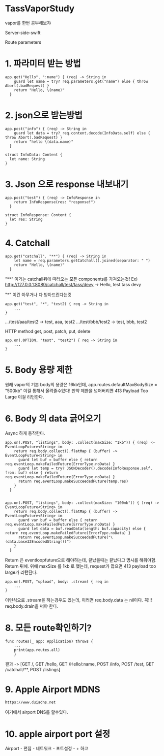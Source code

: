 # TassVaporStudy
vapor를 한번 공부해보쟈


Server-side-swift

Route parameters

# 1. 파라미터 받는 방법
```
app.get("Hello", ":name") { (req) -> String in
    guard let name = try? req.parameters.get("name") else { throw Abort(.badRequest) }
    return "Hello, \(name)"
  }
```
# 2. json으로 받는방법
```
app.post("info") { (req) -> String in
    guard let data = try? req.content.decode(InfoData.self) else { throw Abort(.badRequest) }
    return "hello \(data.name)"
  }

struct InfoData: Content {
  let name: String
}
```
# 3. Json 으로 response 내보내기
```
app.post("test") { (req) -> InfoResponse in
    return InfoResponse(res: "response!")
  }

struct InfoResponse: Content {
  let res: String
}
```


# 4. Catchall
```
app.get("catchall", "**") { (req) -> String in
    let name = req.parameters.getCatchall().joined(separator: " ")
    return "Hello, \(name)"
  }
```
“**” 이거는 catchall뒤에 따라오는 모든 components를 가져오는것!
Ex) http://127.0.0.1:8080/catchall/test/tass/devy -> Hello, test tass devy

"*" 이건 아무거나 다 받아드린다는것
```
app.get("test", "*", "test2) { req -> String in 
    ...
}
```
.../test/aaa/test2 -> test, aaa, test2
.../test/bbb/test2 -> test, bbb, test2

HTTP method 
get, post, patch, put, delete
```
app.on(.OPTION, "test", "test2") { req -> String in 
    ...
}
```

# 5. Body 용량 제한
원래 vapor의 기본 body의 용량은 16kb인데, 
app.routes.defaultMaxBodySize = "500kb"
이걸 통해서 올려줄수있다!
만약 제한을 넘어버리면 413 Payload Too Large 이걸 리턴한다.


# 6. Body 의 data 긁어오기
Async 하게 동작한다.
```
app.on(.POST, "listings", body: .collect(maxSize: "1kb")) { (req) -> EventLoopFuture<String> in
    return req.body.collect().flatMap { (buffer) -> EventLoopFuture<String> in
      guard let buf = buffer else { return req.eventLoop.makeFailedFuture(ErrorType.noData) }
      guard let temp = try? JSONDecoder().decode(InfoResponse.self, from: buf) else { return req.eventLoop.makeFailedFuture(ErrorType.noData) }
      return req.eventLoop.makeSucceededFuture(temp.res)
    }
  }


app.on(.POST, "listings", body: .collect(maxSize: "100mb")) { (req) -> EventLoopFuture<String> in
    return req.body.collect().flatMap { (buffer) -> EventLoopFuture<String> in
      guard var buf = buffer else { return req.eventLoop.makeFailedFuture(ErrorType.noData) }
      guard let data = buf.readData(length: buf.capacity) else { return req.eventLoop.makeFailedFuture(ErrorType.noData) }
      return req.eventLoop.makeSucceededFuture("\(data.base32EncodedString())")
    }
  }
```

Return 은 eventloopfuture으로 해야하는데, 끝났을때는 끝났다고 명시를 해줘야함. Return 뒤에. 
위에 maxSize 를 1kb 로 했는데, request가 많으면 413 payload too large가 리턴된다. 
```
app.on(.POST, "upload", body: .stream) { req in
    ...
}
```
이런식으로 .stream을 하는경우도 있는데, 이러면 req.body.data 는 nil이다. 꼭!!! req.body.drain을 써야 한다. 


# 8. 모든 route확인하기?
```
func routes(_ app: Application) throws {
    ...
    print(app.routes.all)
    }
```
결과 -> [GET /, GET /hello, GET /Hello/:name, POST /info, POST /test, GET /catchall/**, POST /listings]


# 9. Apple Airport MDNS

```
https://www.duiadns.net
```

여기에서 airport DNS를 할수있다. 


# 10. apple airport port 설정

Airport - 편집 - 네트워크 - 포트설정 - + 하고



